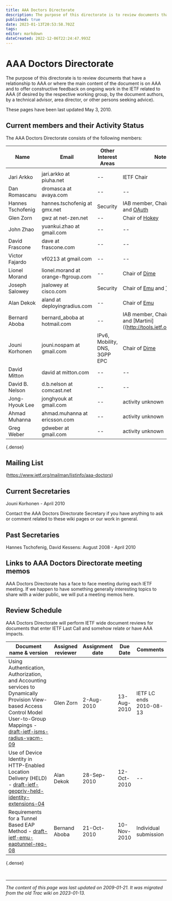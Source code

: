 ```yaml
---
title: AAA Doctors Directorate
description: The purpose of this directorate is to review documents that have a relationship to AAA 
published: true
date: 2023-01-13T20:53:58.702Z
tags: 
editor: markdown
dateCreated: 2022-12-06T22:24:47.993Z
---
```


# AAA Doctors Directorate
 The purpose of this directorate is to review documents that have a relationship to AAA or where the main content of the document is on AAA and to offer constructive feedback on ongoing work in the IETF related to AAA (if desired by the respective working group, by the document authors, by a technical advisor, area director, or other persons seeking advice).

These pages have been last updated May 3, 2010.

## Current members and their Activity Status

The AAA Doctors Directorate consists of the following members:

| **Name** | **Email** | **Other Interest Areas** | **Notes** |
|----------|-----------|--------------------------|-----------|
|          |           |                          |           |
|Jari Arkko 	|jari.arkko at piuha.net 	|-- 	|IETF Chair|
|Dan Romascanu |	dromasca at avaya.com |	-- |	--|
|Hannes Tschofenig |	hannes.tschofenig at gmx.net |	Security |	IAB member, Chair of [Keyprov](http://tools.ietf.org/wg/keyprov) and [OAuth](http://tools.ietf.org/wg/oauth)|
|Glen Zorn 	|gwz at net-zen.net |	-- |	Chair of [Hokey](http://tools.ietf.org/wg/hokey)|
|John Zhao |	yuankui.zhao at gmail.com |	-- |	--|
|David Frascone |	dave at frascone.com |	-- |	--|
|Victor Fajardo |	vf0213 at gmail.com |	-- |	--|
|Lionel Morand |	lionel.morand at orange-ftgroup.com |	-- |	Chair of [Dime](http://tools.ietf.org/wg/dime)|
|Joseph Salowey |	jsalowey at cisco.com |	Security |	Chair of [Emu](http://tools.ietf.org/wg/emu) and [TLS](http://tools.ietf.org/wg/tls)|
|Alan Dekok |	aland at deployingradius.com |	-- |	Chair of [Emu](http://tools.ietf.org/wg/emu)
|Bernard Aboba |	bernard_aboba at hotmail.com |	-- |	IAB member, Chair of [RADEXT](http://tools.ietf.org/wg/radext) and [Martini]((http://tools.ietf.org/wg/martini)|
|Jouni Korhonen |	jouni.nospam at gmail.com |	IPv6, Mobility, DNS, 3GPP EPC |	Chair of [Dime](http://tools.ietf.org/wg/dime)|
|David Mitton |	david at mitton.com |	-- |	--|
|David B. Nelson |	d.b.nelson at comcast.net |	-- |	--|
|Jong-Hyouk Lee |	jonghyouk at gmail.com |	-- |	activity unknown|
|Ahmad Muhanna |	ahmad.muhanna at ericsson.com |	-- |	activity unknown|
|Greg Weber |	gdweber at gmail.com |	-- |	activity unknown|
{.dense}


## Mailing List

(https://www.ietf.org/mailman/listinfo/aaa-doctors)

## Current Secretaries

Jouni Korhonen - April 2010 

Contact the AAA Doctors Directorate Secretary if you have anything to ask or comment related to these wiki pages or our work in general.

## Past Secretaries

Hannes Tschofenig, David Kessens: August 2008 - April 2010 

## Links to AAA Doctors Directorate meeting memos

AAA Doctors Directorate has a face to face meeting during each IETF meeting. If we happen to have something generally interesting topics to share with a wider public, we will put a meeting memos here.

## Review Schedule

AAA Doctors Directorate will perform IETF wide document reviews for documents that enter IETF Last Call and somehow relate or have AAA impacts.

| **Document name & version** | **Assigned reviewer** | **Assignment date** | **Due Date** | **Comments** |
|----------|-----------|--------------------------|-----------|-------|
|Using Authentication, Authorization, and Accounting services to Dynamically Provision View-based Access Control Model User-to-Group Mappings - [draft-ietf-isms-radius-vacm-09](http://tools.ietf.org/html/draft-ietf-isms-radius-vacm-09) | 	Glen Zorn |	2-Aug-2010 |	13-Aug-2010 |	IETF LC ends 2010-08-13|
|Use of Device Identity in HTTP-Enabled Location Delivery (HELD) - [draft-ietf-geopriv-held-identity-extensions-04](http://tools.ietf.org/html/draft-ietf-geopriv-held-identity-extensions-04) |	Alan Dekok	| 28-Sep-2010 |	12-Oct-2010 | 	--
|Requirements for a Tunnel Based EAP Method - [draft-ietf-emu-eaptunnel-req-08](http://tools.ietf.org/html/draft-ietf-emu-eaptunnel-req-08) |	Bernand Aboba |	21-Oct-2010 |	10-Nov-2010 |	Individual submission |
{.dense}


&nbsp;
&nbsp;
&nbsp;

---

*The content of this page was last updated on 2009-01-21. It was migrated from the old Trac wiki on 2023-01-13.*
